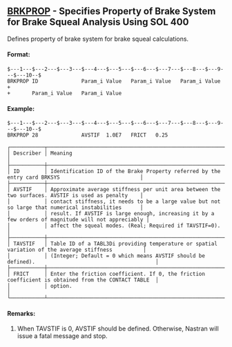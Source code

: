 ## [BRKPROP](https://help.hexagonmi.com/bundle/MSC_Nastran_2022.4/page/Nastran_Combined_Book/qrg/bulkab/TOC.BRKPROP.xhtml) - Specifies Property of Brake System for Brake Squeal Analysis Using SOL 400

Defines property of brake system for brake squeal calculations.

#### Format:

```nastran
$---1---$---2---$---3---$---4---$---5---$---6---$---7---$---8---$---9---$---10--$
BRKPROP ID              Param_i Value   Param_i Value   Param_i Value   +       
+       Param_i Value   Param_i Value                                           
```

#### Example:

```nastran
$---1---$---2---$---3---$---4---$---5---$---6---$---7---$---8---$---9---$---10--$
BRKPROP 28              AVSTIF  1.0E7   FRICT   0.25                            
```

```text
┌───────────┬────────────────────────────────────────────────────────────────────────────────────────────────────┐
│ Describer │ Meaning                                                                                            │
├───────────┼────────────────────────────────────────────────────────────────────────────────────────────────────┤
│ ID        │ Identification ID of the Brake Property referred by the entry card BRKSYS                          │
├───────────┼────────────────────────────────────────────────────────────────────────────────────────────────────┤
│ AVSTIF    │ Approximate average stiffness per unit area between the two surfaces. AVSTIF is used as penalty    │
│           │ contact stiffness, it needs to be a large value but not so large that numerical instabilities      │
│           │ result. If AVSTIF is large enough, increasing it by a few orders of magnitude will not appreciably │
│           │ affect the squeal modes. (Real; Required if TAVSTIF=0).                                            │
├───────────┼────────────────────────────────────────────────────────────────────────────────────────────────────┤
│ TAVSTIF   │ Table ID of a TABL3Di providing temperature or spatial variation of the average stiffness          │
│           │ (Integer; Default = 0 which means AVSTIF should be defined).                                       │
├───────────┼────────────────────────────────────────────────────────────────────────────────────────────────────┤
│ FRICT     │ Enter the friction coefficient. If 0, the friction coefficient is obtained from the CONTACT TABLE  │
│           │ option.                                                                                            │
└───────────┴────────────────────────────────────────────────────────────────────────────────────────────────────┘
```

#### Remarks:

1. When TAVSTIF is 0, AVSTIF should be defined. Otherwise, Nastran will issue a fatal message and stop.
